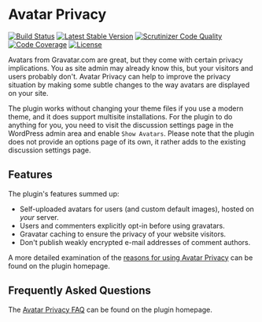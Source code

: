 # Avatar Privacy

[![Build Status](https://travis-ci.org/mundschenk-at/avatar-privacy.svg?branch=master)](https://travis-ci.org/mundschenk-at/avatar-privacy)
[![Latest Stable Version](https://poser.pugx.org/mundschenk-at/avatar-privacy/v/stable)](https://packagist.org/packages/mundschenk-at/avatar-privacy)
[![Scrutinizer Code Quality](https://scrutinizer-ci.com/g/mundschenk-at/avatar-privacy/badges/quality-score.png?b=master)](https://scrutinizer-ci.com/g/mundschenk-at/avatar-privacy/?branch=master)
[![Code Coverage](https://scrutinizer-ci.com/g/mundschenk-at/avatar-privacy/badges/coverage.png?b=master)](https://scrutinizer-ci.com/g/mundschenk-at/avatar-privacy/?branch=master)
[![License](https://poser.pugx.org/mundschenk-at/avatar-privacy/license)](https://packagist.org/packages/mundschenk-at/avatar-privacy)

Avatars from Gravatar.com are great, but they come with certain privacy implications. You as site admin may already know this, but your visitors and users probably don't. Avatar Privacy can help to improve the privacy situation by making some subtle changes to the way avatars are displayed on your site.

The plugin works without changing your theme files if you use a modern theme, and it does support multisite installations. For the plugin to do anything for you, you need to visit the discussion settings page in the WordPress admin area and enable `Show Avatars`. Please note that the plugin does not provide an options page of its own, it rather adds to the existing discussion settings page.


## Features

The plugin's features summed up:

*   Self-uploaded avatars for users (and custom default images), hosted on _your_ server.
*   Users and commenters explicitly opt-in before using gravatars.
*   Gravatar caching to ensure the privacy of your website visitors.
*   Don't publish weakly encrypted e-mail addresses of comment authors.

A more detailed examination of the [reasons for using Avatar Privacy](https://code.mundschenk.at/avatar-privacy/reasons/) can be found on the plugin homepage.


## Frequently Asked Questions

The [Avatar Privacy FAQ](https://code.mundschenk.at/avatar-privacy/frequently-asked-questions/) can be found on the plugin homepage.
